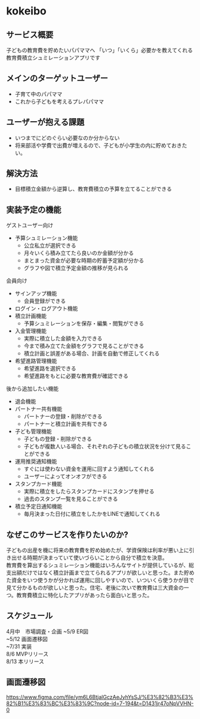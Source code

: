 # kokeibo

## サービス概要
子どもの教育費を貯めたいパパママへ 
「いつ」「いくら」必要かを教えてくれる
教育費積立シュミレーションアプリです

## メインのターゲットユーザー
- 子育て中のパパママ
- これから子どもを考えるプレパパママ

## ユーザーが抱える課題
- いつまでにどのぐらい必要なのか分からない
- 将来部活や学費で出費が増えるので、子どもが小学生の内に貯めておきたい。

## 解決方法
- 目標積立金額から逆算し、教育費積立の予算を立てることができる

## 実装予定の機能
ゲストユーザー向け
- 予算シュミレーション機能
  - 公立私立が選択できる
  - 月々いくら積み立てたら良いのか金額が分かる
  - まとまった資金が必要な時期の貯蓄予定額が分かる
  - グラフや図で積立予定金額の推移が見られる

会員向け
- サインアップ機能
  - 会員登録ができる
- ログイン・ログアウト機能
- 積立計画機能
  - 予算シュミレーションを保存・編集・閲覧ができる
- 入金管理機能
  - 実際に積立した金額を入力できる
  - 今まで積み立てた金額をグラフで見ることができる
  - 積立計画と誤差がある場合、計画を自動で修正してくれる
- 希望進路管理機能
  - 希望進路を選択できる
  - 希望進路をもとに必要な教育費が確認できる

後から追加したい機能
- 退会機能
- パートナー共有機能
  - パートナーの登録・削除ができる
  - パートナーと積立計画を共有できる
- 子ども管理機能
  - 子どもの登録・削除ができる
  - 子どもが複数人いる場合、それぞれの子どもの積立状況を分けて見ることができる
- 運用推奨通知機能
  - すぐには使わない資金を運用に回すよう通知してくれる
  - ユーザーによってオンオフができる
- スタンプカード機能
  - 実際に積立をしたらスタンプカードにスタンプを押せる
  - 過去のスタンプ一覧を見ることができる
- 積立予定日通知機能
  - 毎月決まった日付に積立をしたかをLINEで通知してくれる

## なぜこのサービスを作りたいのか?
子どもの出産を機に将来の教育費を貯め始めたが、学資保険は利率が悪い上に引き出せる時期が決まっていて使いづらいことから自分で積立を決意。  
教育費を算出するシュミレーション機能はいろんなサイトが提供しているが、総支出額だけではなく積立計画まで立てられるアプリが欲しいと思った。また貯めた資金をいつ使うかが分かれば運用に回しやすいので、いついくら使うかが目で見て分かるものが欲しいと思った。住宅、老後に次いで教育費は三大資金の一つ。教育費積立に特化したアプリがあったら面白いと思った。

## スケジュール
4月中　市場調査・企画
~5/9 ER図  
~5/12 画面遷移図   
~7/31 実装  
8/6 MVPリリース  
8/13 本リリース

## 画面遷移図
https://www.figma.com/file/ym6L6BtjalGczAeJyhYsSJ/%E3%82%B3%E3%82%B1%E3%83%BC%E3%83%9C?node-id=7-194&t=D1431jr47oNpVVHN-0